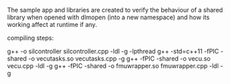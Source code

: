 The sample app and libraries are created to verify the behaviour of a shared library when opened with dlmopen (into a new namespace) and how
its working affect at runtime if any.

compiling steps:

g++ -o silcontroller silcontroller.cpp -ldl -g -lpthread
g++ -std=c++11 -fPIC -shared -o vecutasks.so vecutasks.cpp -g
g++ -fPIC -shared -o vecu.so vecu.cpp -ldl -g
g++ -fPIC -shared -o fmuwrapper.so fmuwrapper.cpp -ldl -g
